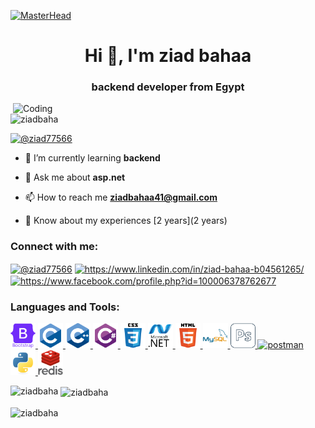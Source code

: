 [![MasterHead](https://dribbble.com/shots/6532311-ASP-NET-to-Build-Scalable-Web-Apps/attachments/6532311-ASP-NET-to-Build-Scalable-Web-Apps?mode=media)](https://rishavchanda.io)
<h1 align="center">Hi 👋, I'm ziad bahaa</h1>
<h3 align="center">backend developer from Egypt</h3>
<img align="right" alt="Coding" width="500" src="https://cdn.dribbble.com/users/1162077/screenshots/3848914/programmer.gif">

<p align="left"> <img src="https://komarev.com/ghpvc/?username=ziadbaha&label=Profile%20views&color=0e75b6&style=flat" alt="ziadbaha" /> </p>

<p align="left"> <a href="https://twitter.com/@ziad77566" target="blank"><img src="https://img.shields.io/twitter/follow/@ziad77566?logo=twitter&style=for-the-badge" alt="@ziad77566" /></a> </p>

- 🌱 I’m currently learning **backend**

- 💬 Ask me about **asp.net**

- 📫 How to reach me **ziadbahaa41@gmail.com**

- 📄 Know about my experiences [2 years](2 years)

<h3 align="left">Connect with me:</h3>
<p align="left">
<a href="https://twitter.com/@ziad77566" target="blank"><img align="center" src="https://raw.githubusercontent.com/rahuldkjain/github-profile-readme-generator/master/src/images/icons/Social/twitter.svg" alt="@ziad77566" height="30" width="40" /></a>
<a href="https://linkedin.com/in/https://www.linkedin.com/in/ziad-bahaa-b04561265/" target="blank"><img align="center" src="https://raw.githubusercontent.com/rahuldkjain/github-profile-readme-generator/master/src/images/icons/Social/linked-in-alt.svg" alt="https://www.linkedin.com/in/ziad-bahaa-b04561265/" height="30" width="40" /></a>
<a href="https://fb.com/https://www.facebook.com/profile.php?id=100006378762677" target="blank"><img align="center" src="https://raw.githubusercontent.com/rahuldkjain/github-profile-readme-generator/master/src/images/icons/Social/facebook.svg" alt="https://www.facebook.com/profile.php?id=100006378762677" height="30" width="40" /></a>
</p>

<h3 align="left">Languages and Tools:</h3>
<p align="left"> <a href="https://getbootstrap.com" target="_blank" rel="noreferrer"> <img src="https://raw.githubusercontent.com/devicons/devicon/master/icons/bootstrap/bootstrap-plain-wordmark.svg" alt="bootstrap" width="40" height="40"/> </a> <a href="https://www.cprogramming.com/" target="_blank" rel="noreferrer"> <img src="https://raw.githubusercontent.com/devicons/devicon/master/icons/c/c-original.svg" alt="c" width="40" height="40"/> </a> <a href="https://www.w3schools.com/cpp/" target="_blank" rel="noreferrer"> <img src="https://raw.githubusercontent.com/devicons/devicon/master/icons/cplusplus/cplusplus-original.svg" alt="cplusplus" width="40" height="40"/> </a> <a href="https://www.w3schools.com/cs/" target="_blank" rel="noreferrer"> <img src="https://raw.githubusercontent.com/devicons/devicon/master/icons/csharp/csharp-original.svg" alt="csharp" width="40" height="40"/> </a> <a href="https://www.w3schools.com/css/" target="_blank" rel="noreferrer"> <img src="https://raw.githubusercontent.com/devicons/devicon/master/icons/css3/css3-original-wordmark.svg" alt="css3" width="40" height="40"/> </a> <a href="https://dotnet.microsoft.com/" target="_blank" rel="noreferrer"> <img src="https://raw.githubusercontent.com/devicons/devicon/master/icons/dot-net/dot-net-original-wordmark.svg" alt="dotnet" width="40" height="40"/> </a> <a href="https://www.w3.org/html/" target="_blank" rel="noreferrer"> <img src="https://raw.githubusercontent.com/devicons/devicon/master/icons/html5/html5-original-wordmark.svg" alt="html5" width="40" height="40"/> </a> <a href="https://www.mysql.com/" target="_blank" rel="noreferrer"> <img src="https://raw.githubusercontent.com/devicons/devicon/master/icons/mysql/mysql-original-wordmark.svg" alt="mysql" width="40" height="40"/> </a> <a href="https://www.photoshop.com/en" target="_blank" rel="noreferrer"> <img src="https://raw.githubusercontent.com/devicons/devicon/master/icons/photoshop/photoshop-line.svg" alt="photoshop" width="40" height="40"/> </a> <a href="https://postman.com" target="_blank" rel="noreferrer"> <img src="https://www.vectorlogo.zone/logos/getpostman/getpostman-icon.svg" alt="postman" width="40" height="40"/> </a> <a href="https://www.python.org" target="_blank" rel="noreferrer"> <img src="https://raw.githubusercontent.com/devicons/devicon/master/icons/python/python-original.svg" alt="python" width="40" height="40"/> </a> <a href="https://redis.io" target="_blank" rel="noreferrer"> <img src="https://raw.githubusercontent.com/devicons/devicon/master/icons/redis/redis-original-wordmark.svg" alt="redis" width="40" height="40"/> </a> </p>

<p><img align="left" src="https://github-readme-stats.vercel.app/api/top-langs?username=ziadbaha&show_icons=true&locale=en&layout=compact" alt="ziadbaha" /></p>

<p>&nbsp;<img align="center" src="https://github-readme-stats.vercel.app/api?username=ziadbaha&show_icons=true&locale=en" alt="ziadbaha" /></p>

<p><img align="center" src="https://github-readme-streak-stats.herokuapp.com/?user=ziadbaha&" alt="ziadbaha" /></p>

